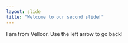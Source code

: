 ```yaml
---
layout: slide
title: "Welcome to our second slide!"
---
```

I am from Velloor.
Use the left arrow to go back!
